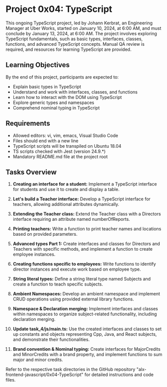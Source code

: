 # Project 0x04: TypeScript

This ongoing TypeScript project, led by Johann Kerbrat, an Engineering Manager at Uber Works, started on January 10, 2024, at 6:00 AM, and must conclude by January 13, 2024, at 6:00 AM. The project involves exploring TypeScript fundamentals, such as basic types, interfaces, classes, functions, and advanced TypeScript concepts. Manual QA review is required, and resources for learning TypeScript are provided.

## Learning Objectives

By the end of this project, participants are expected to:

- Explain basic types in TypeScript
- Understand and work with interfaces, classes, and functions
- Learn how to interact with the DOM using TypeScript
- Explore generic types and namespaces
- Comprehend nominal typing in TypeScript

## Requirements

- Allowed editors: vi, vim, emacs, Visual Studio Code
- Files should end with a new line
- TypeScript scripts will be transpiled on Ubuntu 18.04
- TS scripts checked with Jest (version 24.9.*)
- Mandatory README.md file at the project root

## Tasks Overview

1. **Creating an interface for a student:** Implement a TypeScript interface for students and use it to create and display a table.

2. **Let's build a Teacher interface:** Develop a TypeScript interface for teachers, allowing additional attributes dynamically.

3. **Extending the Teacher class:** Extend the Teacher class with a Directors interface requiring an attribute named numberOfReports.

4. **Printing teachers:** Write a function to print teacher names and locations based on provided parameters.

5. **Advanced types Part 1:** Create interfaces and classes for Directors and Teachers with specific methods, and implement a function to create employee instances.

6. **Creating functions specific to employees:** Write functions to identify director instances and execute work based on employee type.

7. **String literal types:** Define a string literal type named Subjects and create a function to teach specific subjects.

8. **Ambient Namespaces:** Develop an ambient namespace and implement CRUD operations using provided external library functions.

9. **Namespace & Declaration merging:** Implement interfaces and classes within namespaces to organize subject-related functionality, including declaration merging.

10. **Update task_4/js/main.ts:** Use the created interfaces and classes to set up constants and objects representing Cpp, Java, and React subjects, and demonstrate their functionalities.

11. **Brand convention & Nominal typing:** Create interfaces for MajorCredits and MinorCredits with a brand property, and implement functions to sum major and minor credits.

Refer to the respective task directories in the GitHub repository "alx-frontend-javascript/0x04-TypeScript" for detailed instructions and code files.
